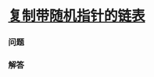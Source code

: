 # [复制带随机指针的链表](https://leetcode-cn.com/problems/copy-list-with-random-pointer)

### 问题

### 解答

```

```

